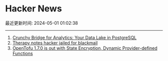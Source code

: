 # Hacker News

最近更新时间: 2024-05-01 01:02:38

--- 
1. [Crunchy Bridge for Analytics: Your Data Lake in PostgreSQL](https://www.crunchydata.com/blog/crunchy-bridge-for-analytics-your-data-lake-in-postgresql) 
2. [Therapy notes hacker jailed for blackmail](https://www.bbc.com/news/articles/c97znd00q7mo) 
3. [OpenTofu 1.7.0 is out with State Encryption, Dynamic Provider-defined Functions](https://opentofu.org/blog/opentofu-1-7-0/) 
